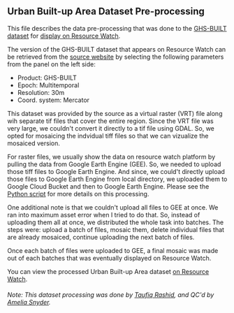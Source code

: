 ## Urban Built-up Area Dataset Pre-processing
This file describes the data pre-processing that was done to the [GHS-BUILT dataset](https://ghsl.jrc.ec.europa.eu/download.php?ds=bu) for [display on Resource Watch](https://resourcewatch.org/data/explore/cit033a-Urban-Built-Up-Area_1).

The version of the GHS-BUILT dataset that appears on Resource Watch can be retrieved from the [source website](https://ghsl.jrc.ec.europa.eu/download.php?ds=bu) by selecting the following parameters from the panel on the left side:
 - Product: GHS-BUILT
 - Epoch: Multitemporal
 - Resolution: 30m
 - Coord. system: Mercator

This dataset was provided by the source as a virtual raster (VRT) file along wih separate tif files that cover the entire region. Since the VRT file was very large, we couldn't convert it directly to a tif file using GDAL. So, we opted for mosaicing the indvidual tiff files so that we can vizualize the mosaiced version. 

For raster files, we usually show the data on resource watch platform by pulling the data from Google Earth Engine (GEE). So, we needed to upload those tiff files to Google Earth Engine. And since, we could't directly upload those files to Google Earth Engine from local directory, we uploaded them to Google Cloud Bucket and then to Google Earth Engine. Please see the [Python script](https://github.com/Taufiq06/data-pre-processing/blob/master/cit_033a_urban_builtup_area/cit_033a_urban_built_up_area_processing.py) for more details on this processing.

One additional note is that we couldn't upload all files to GEE at once. We ran into maximum asset error when I tried to do that. So, instead of uploading them all at once, we distributed the whole task into batches. The steps were: upload a batch of files, mosaic them, delete individual files that are already mosaiced, continue uploading the next batch of files.

Once each batch of files were uploaded to GEE, a final mosaic was made out of each batches that was eventually displayed on Resource Watch. 

You can view the processed Urban Built-up Area dataset [on Resource Watch](https://resourcewatch.org/data/explore/cit033a-Urban-Built-Up-Area_1).

###### Note: This dataset processing was done by [Taufiq Rashid](https://www.wri.org/profile/taufiq-rashid), and QC'd by [Amelia Snyder](https://www.wri.org/profile/amelia-snyder).






